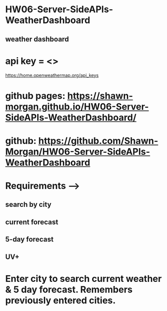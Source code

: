 # HW06-Server-SideAPIs-WeatherDashboard
## weather dashboard

# api key = <>
https://home.openweathermap.org/api_keys

# github pages: https://shawn-morgan.github.io/HW06-Server-SideAPIs-WeatherDashboard/
# github: https://github.com/Shawn-Morgan/HW06-Server-SideAPIs-WeatherDashboard

# Requirements --> 
## search by city
## current forecast
## 5-day forecast
## UV+

# Enter city to search current weather & 5 day forecast. Remembers previously entered cities.  